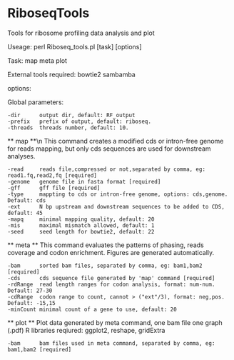 # RiboseqTools
Tools for ribosome profiling data analysis and plot

Useage:
	perl Riboseq_tools.pl [task] [options]

Task: map meta plot

External tools required: bowtie2 sambamba 

options:

Global parameters:
	
	-dir      output dir, default: RF_output
	-prefix   prefix of output, default: riboseq.
	-threads  threads number, default: 10.
	
** map **\n
This command creates a modified cds or intron-free genome for reads mapping, 
but only cds sequences are used for downstream analyses.

	-read	  reads file,compressed or not,separated by comma, eg: read1.fq,read2,fq [required]   
	-genome   genome file in fasta format [required]
	-gff      gff file [required]
	-type     mappting to cds or intron-free genome, options: cds,genome. Default: cds
	-ext      N bp upstream and downstream sequences to be added to CDS, default: 45	
	-mapq     minimal mapping quality, default: 20
	-mis      maximal mismatch allowed, default: 1
	-seed     seed length for bowtie2, default: 22

** meta **
This command evaluates the patterns of phasing, reads coverage and codon enrichment.
Figures are generated automatically.

	-bam      sorted bam files, separated by comma, eg: bam1,bam2 [required]
	-cds      cds sequence file generated by 'map' command [required]
	-rdRange  read length ranges for codon analysis, format: num-num. Default: 27-30
	-cdRange  codon range to count, cannot > ("ext"/3), format: neg,pos. Default: -15,15
	-minCount minimal count of a gene to use, default: 20
	
** plot **
Plot data generated by meta command, one bam file one graph (.pdf)
R libraries reqiured: ggplot2, reshape, gridExtra

	-bam      bam files used in meta command, separated by comma, eg: bam1,bam2 [required]
	

